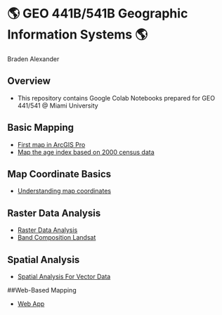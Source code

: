 # :earth_americas: GEO 441B/541B Geographic Information Systems :earth_americas:

Braden Alexander

## Overview
- This repository contains Google Colab Notebooks prepared for GEO 441/541 @ Miami University

## Basic Mapping

- [First map in ArcGIS Pro](https://github.com/FactoryReset51/gis-project-portfolio-geo441-541b/blob/main/basic-mapping/first_arc_gis_map_b.ipynb)
- [Map the age index based on 2000 census data](https://github.com/FactoryReset51/gis-project-portfolio-geo441-541b/blob/main/basic-mapping/age_index_mapping.ipynb)

## Map Coordinate Basics

- [Understanding map coordinates](https://github.com/FactoryReset51/gis-project-portfolio-geo441-541b/blob/main/map-coordinate-basics/understanding_coordinates.ipynb)


## Raster Data Analysis
- [Raster Data Analysis](https://github.com/FactoryReset51/gis-project-portfolio-geo441-541b/blob/main/raster-data-analysis/RasterDataAnalysis.ipynb)
- [Band Composition Landsat](https://github.com/FactoryReset51/gis-project-portfolio-geo441-541b/blob/main/raster-data-analysis/band_composition_for_landsat.ipynb)

## Spatial Analysis
- [Spatial Analysis For Vector Data](https://github.com/FactoryReset51/gis-project-portfolio-geo441-541b/blob/main/SpatialAnalysis/SpatialAnalysis_for_VectorData.ipynb)

##Web-Based Mapping
- [Web App](https://miamioh.maps.arcgis.com/apps/instant/sidebar/index.html?appid=206dc097fae04c55bf8cdc6dfdd932da)

